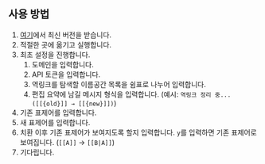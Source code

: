 ## 사용 방법
1. [여기](https://github.com/Hoto-Cocoa/Kipfel-bot/releases/latest)에서 최신 버전을 받습니다.
1. 적절한 곳에 옮기고 실행합니다.
1. 최초 설정을 진행합니다.
    1. 도메인을 입력합니다.
    1. API 토큰을 입력합니다.
    1. 역링크를 탐색할 이름공간 목록을 쉼표로 나누어 입력합니다.
    1. 편집 요약에 남길 메시지 형식을 입력합니다. (예시: `역링크 정리 중... ([[{old}]] → [[{new}]])`)
1. 기존 표제어를 입력합니다.
1. 새 표제어를 입력합니다.
1. 치환 이후 기존 표제어가 보여지도록 할지 입력합니다. `y`를 입력하면 기존 표제어로 보여집니다. (`[[A]]` → `[[B|A]]`)
1. 기다립니다.
